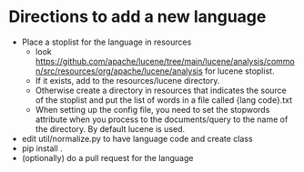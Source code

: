 # Directions to add a new language

 - Place a stoplist for the language in resources
     - look https://github.com/apache/lucene/tree/main/lucene/analysis/common/src/resources/org/apache/lucene/analysis for lucene stoplist. 
      - If it exists, add to the resources/lucene directory. 
      - Otherwise create a directory in resources that indicates the source of the stoplist and put the list of words in a file called {lang code}.txt 
    - When setting up the config file, you need to set the stopwords attribute when you process to the documents/query to the name of the directory. By default lucene is used.
 - edit util/normalize.py to have language code and create class
 - pip install .
 - (optionally) do a pull request for the language

